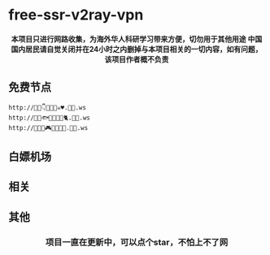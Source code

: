 # free-ssr-v2ray-vpn

<h4 align="center">本项目只进行网路收集，为海外华人科研学习带来方便，切勿用于其他用途
中国国内居民请自觉关闭并在24小时之内删掉与本项目相关的一切内容，如有问题，该项目作者概不负责</h4>

## 免费节点
    http://🏈🌙👇🌊🐵🐝☠♥.🍕💩.ws
    http://🤠🥖🐟🐔🍇🐶🍇🐈.🍕💩.ws
    http://🍋🖕✊🎮🍑💯🐏🥑.🍕💩.ws

## 白嫖机场


## 相关

## 其他


<h3 align="center">项目一直在更新中，可以点个star，不怕上不了网</h3>
